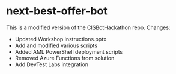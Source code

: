 # next-best-offer-bot

This is a modified version of the CISBotHackathon repo.  Changes:
- Updated Workshop instructions.pptx
- Add and modified various scripts
- Added AML PowerShell deployment scripts
- Removed Azure Functions from solution
- Add DevTest Labs integration 